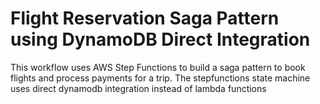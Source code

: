 # Flight Reservation Saga Pattern using DynamoDB Direct Integration

This workflow uses AWS Step Functions to build a saga pattern to book flights and process payments for a trip. The stepfunctions state machine uses direct dynamodb integration instead of lambda functions
